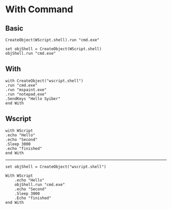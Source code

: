 # With Command

## Basic

```vbs
CreateObject(WScript.shell).run "cmd.exe"
```

```vbs
set objShell = CreateObject(WScript.shell)
objShell.run "cmd.exe"
```

## With

```vbs
with CreateObject("wscript.shell")
.run "cmd.exe"
.run "mspaint.exe"
.run "notepad.exe"
.SendKeys "Hello Syiber"
end With
```

## Wscript

```vbs
with WScript
.echo "Hello"
.echo "Second"
.Sleep 3000
.echo "finished"
end With
```

---

```vbs
set objShell = CreateObject("wscript.shell")

With WScript
    .echo "Hello"
    objShell.run "cmd.exe"
    .echo "Second"
    .Sleep 3000
    .Echo "finished"
end With
```
